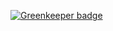 

[![Greenkeeper badge](https://badges.greenkeeper.io/foliejs/graphql-express.svg)](https://greenkeeper.io/)